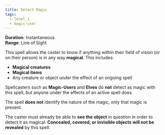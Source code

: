 ```yaml
---
title: Detect Magic
tags:
  - level_1
  - magic-user
---
```

**Duration**: Instantaneous  
**Range**: Line of Sight  

This spell allows the caster to know if anything within their field of vision (or on their person) is in any way **magical**. This includes:

- **Magical creatures**  
- **Magical items**  
- Any creature or object under the effect of an ongoing spell  

Spellcasters such as **Magic-Users** and **Elves** do **not** detect as magic with this spell, but anyone under the effects of an active spell does.  

The spell **does not** identify the nature of the magic, only that magic is present.  

The caster must already be able to **see the object** in question in order to detect it as magical. **Concealed, covered, or invisible objects will not be revealed** by this spell.  
